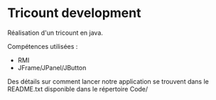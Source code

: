 # Tricount development

Réalisation d'un tricount en java.

Compétences utilisées :
 - RMI
 - JFrame/JPanel/JButton

Des détails sur comment lancer notre application se trouvent dans le README.txt disponible dans le répertoire Code/
